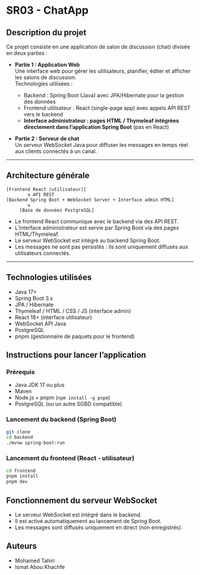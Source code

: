 # SR03 - ChatApp

## Description du projet

Ce projet consiste en une application de salon de discussion (chat) divisée en deux parties :

- **Partie 1 : Application Web**  
  Une interface web pour gérer les utilisateurs, planifier, éditer et afficher les salons de discussion.  
  Technologies utilisées :  
  - Backend : Spring Boot (Java) avec JPA/Hibernate pour la gestion des données  
  - Frontend utilisateur : React (single-page app) avec appels API REST vers le backend  
  - **Interface administrateur : pages HTML / Thymeleaf intégrées directement dans l’application Spring Boot** (pas en React)

- **Partie 2 : Serveur de chat**  
  Un serveur WebSocket Java pour diffuser les messages en temps réel aux clients connectés à un canal.

---

## Architecture générale

```
[Frontend React (utilisateur)]
        ⇅ API REST
[Backend Spring Boot + WebSocket Server + Interface admin HTML]
        ⇅
     [Base de données PostgreSQL]
```

- Le frontend React communique avec le backend via des API REST.
- L’interface administrateur est servie par Spring Boot via des pages HTML/Thymeleaf.
- Le serveur WebSocket est intégré au backend Spring Boot.
- Les messages ne sont pas persistés : ils sont uniquement diffusés aux utilisateurs connectés.

---

## Technologies utilisées

- Java 17+
- Spring Boot 3.x
- JPA / Hibernate
- Thymeleaf / HTML / CSS / JS (interface admin)
- React 18+ (interface utilisateur)
- WebSocket API Java
- PostgreSQL
- pnpm (gestionnaire de paquets pour le frontend)


## Instructions pour lancer l’application

### Prérequis

- Java JDK 17 ou plus  
- Maven  
- Node.js + pnpm (`npm install -g pnpm`)  
- PostgreSQL (ou un autre SGBD compatible)  

### Lancement du backend (Spring Boot)

```bash
git clone 
cd backend
./mvnw spring-boot:run
```

### Lancement du frontend (React - utilisateur)

```bash
cd frontend
pnpm install
pnpm dev
```

## Fonctionnement du serveur WebSocket

- Le serveur WebSocket est intégré dans le backend.
- Il est activé automatiquement au lancement de Spring Boot.
- Les messages sont diffusés uniquement en direct (non enregistrés).

## Auteurs

- Mohamed Tahiri  
- Ismat Abou Khachfe
